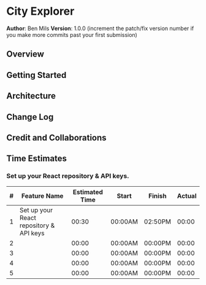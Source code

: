 # City Explorer

**Author**: Ben Mils 
**Version**: 1.0.0 (increment the patch/fix version number if you make more commits past your first submission)

## Overview
<!-- Provide a high level overview of what this application is and why you are building it, beyond the fact that it's an assignment for this class. (i.e. What's your problem domain?) -->

## Getting Started
<!-- What are the steps that a user must take in order to build this app on their own machine and get it running? -->

## Architecture
<!-- Provide a detailed description of the application design. What technologies (languages, libraries, etc) you're using, and any other relevant design information. -->

## Change Log
<!-- Use this area to document the iterative changes made to your application as each feature is successfully implemented. Use time stamps. Here's an example:

01-01-2001 4:59pm - Application now has a fully-functional express server, with a GET route for the location resource. -->

## Credit and Collaborations

## Time Estimates

### Set up your React repository & API keys.

| # | Feature Name                            | Estimated Time |  Start   | Finish  | Actual |
| - | --------------------------------------- | -------------- | -------- | ------- | ------ |
| 1 | Set up your React repository & API keys | 00:30          | 00:00AM  | 02:50PM | 00:00  |
| 2 |                                         | 00:00          | 00:00AM  | 00:00PM | 00:00  |
| 3 |                                         | 00:00          | 00:00AM  | 00:00PM | 00:00  |
| 4 |                                         | 00:00          | 00:00AM  | 00:00PM | 00:00  |
| 5 |                                         | 00:00          | 00:00AM  | 00:00PM | 00:00  |

